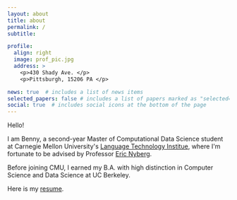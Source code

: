 ```yaml
---
layout: about
title: about
permalink: /
subtitle: 

profile:
  align: right
  image: prof_pic.jpg
  address: >
    <p>430 Shady Ave. </p>
    <p>Pittsburgh, 15206 PA </p>

news: true  # includes a list of news items
selected_papers: false # includes a list of papers marked as "selected={true}"
social: true  # includes social icons at the bottom of the page
---
```

Hello!

I am Benny, a second-year Master of Computational Data Science student at Carnegie Mellon University's [Language Technology Institue](https://www.lti.cs.cmu.edu/), where I'm fortunate to be advised by Professor [Eric Nyberg](https://www.cs.cmu.edu/~ehn/).

Before joining CMU, I earned my B.A. with high distinction in Computer Science and Data Science at UC Berkeley.

Here is my [resume](assets/pdf/BennyResume.pdf).

